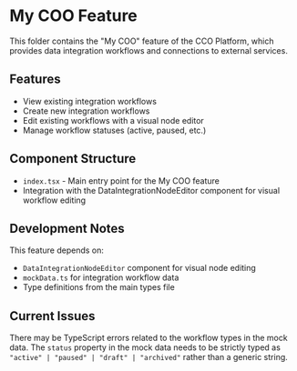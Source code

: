 # My COO Feature

This folder contains the "My COO" feature of the CCO Platform, which provides data integration workflows and connections to external services.

## Features

- View existing integration workflows
- Create new integration workflows
- Edit existing workflows with a visual node editor
- Manage workflow statuses (active, paused, etc.)

## Component Structure

- `index.tsx` - Main entry point for the My COO feature
- Integration with the DataIntegrationNodeEditor component for visual workflow editing

## Development Notes

This feature depends on:
- `DataIntegrationNodeEditor` component for visual node editing
- `mockData.ts` for integration workflow data
- Type definitions from the main types file

## Current Issues

There may be TypeScript errors related to the workflow types in the mock data. The `status` property in the mock data needs to be strictly typed as `"active" | "paused" | "draft" | "archived"` rather than a generic string. 